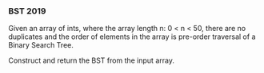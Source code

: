 ### BST 2019

Given an array of ints, where the array length n: 0 < n < 50, 
there are no duplicates and the order of elements in the array is pre-order traversal of a Binary Search Tree.

Construct and return the BST from the input array.